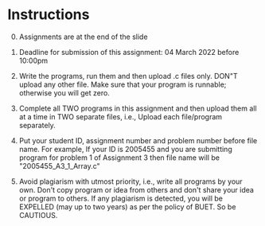 # Instructions

0. Assignments are at the end of the slide

1. Deadline for submission of this assignment: 04 March 2022 before 10:00pm

2. Write the programs, run them and then upload .c files only. DON"T upload any other file. Make sure that your program is runnable; otherwise you will get zero.

3. Complete all TWO programs in this assignment and then upload them all at a time in TWO separate files, i.e., Upload each file/program separately.

4. Put your student ID, assignment number and problem number before file name. For example,  If your ID is 2005455 and you are submitting program for problem 1 of Assignment 3 then file name will be "2005455_A3_1_Array.c"

5. Avoid plagiarism with utmost priority, i.e., write all programs by your own. Don't copy program or idea from others and don't share your idea or program to others. If any plagiarism is detected, you will be EXPELLED (may up to two years) as per the policy of BUET.  So be CAUTIOUS.

